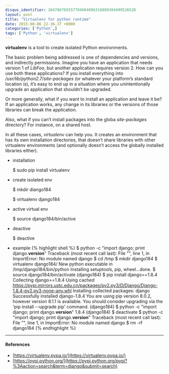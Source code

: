 ```yaml
---
disqus_identifier: 164786765557704604696316809304499526528
layout: post
title: "Virtualenv for python runtime"
date: 2015-08-06 22-36-37 +0800
categories: ['Python',]
tags: ['Python', 'virtualenv']
---
```

**virtualenv** is a tool to create isolated Python environments.

The basic problem being addressed is one of dependencies and versions, and indirectly permissions. Imagine you have an application that needs version 1 of *LibFoo*, but another application requires version 2. How can you use both these applications? If you install everything into */usr/lib/python2.7/site-packages* (or whatever your platform’s standard location is), it’s easy to end up in a situation where you unintentionally upgrade an application that shouldn’t be upgraded.

Or more generally, what if you want to install an application and leave it be? If an application works, any change in its libraries or the versions of those libraries can break the application.

Also, what if you can’t install packages into the globa *site-packages* directory? For instance, on a shared host.

In all these cases, *virtualenv* can help you. It creates an environment that has its own installation directories, that doesn’t share libraries with other virtualenv environments (and optionally doesn’t access the globally installed libraries either).

* installation

    $ sudo pip install virtualenv

* create isolated env

    $ mkdir diango184

    $ virtualenv django184

* active virtual env 

    $ source django184/bin/active

* deactive

    $ deactive

* example
{% highlight shell %}
$ python -c "import django; print django.__version__"
Traceback (most recent call last):
  File "<string>", line 1, in <module>
ImportError: No module named django
$ cd /tmp
$ mkdir django184
$ virtualenv django184/
New python executable in /tmp/django184/bin/python
Installing setuptools, pip, wheel...done.
$ source django184/bin/activate
(django184) $ pip install django==1.8.4
Collecting django==1.8.4
  Using cached https://pypi.mirrors.ustc.edu.cn/packages/py2.py3/D/Django/Django-1.8.4-py2.py3-none-any.whl
Installing collected packages: django
Successfully installed django-1.8.4
You are using pip version 8.0.2, however version 8.1.1 is available.
You should consider upgrading via the 'pip install --upgrade pip' command.
(django184) $ python -c "import django; print django.__version__"
1.8.4
(django184) $ deactivate 
$ python -c "import django; print django.__version__"
Traceback (most recent call last):
  File "<string>", line 1, in <module>
ImportError: No module named django
$ rm -rf django184
{% endhighlight %}

* * *

#### References

* [https://virtualenv.pypa.io/](https://virtualenv.pypa.io/)
* [https://pypi.python.org/](https://pypi.python.org/pypi?%3Aaction=search&term=django&submit=search)
